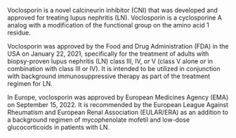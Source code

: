 Voclosporin is a novel calcineurin inhibitor (CNI) that was developed and approved for treating lupus nephritis (LN). Voclosporin is a cyclosporine A analog with a modification of the functional group on the amino acid 1 residue.

Voclosporin was approved by the Food and Drug Administration (FDA) in the USA on January 22, 2021, specifically for the treatment of adults with biopsy-proven lupus nephritis (LN) class III, IV, or V (class V alone or in combination with class III or IV). It is intended to be utilized in conjunction with background immunosuppressive therapy as part of the treatment regimen for LN.

In Europe, voclosporin was approved by European Medicines Agency (EMA) on September 15, 2022. It is recommended by the European League Against Rheumatism and European Renal Association (EULAR/ERA) as an addition to a background regimen of mycophenolate mofetil and low-dose glucocorticoids in patients with LN.